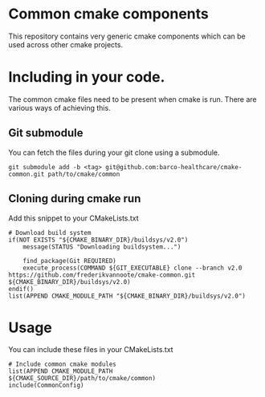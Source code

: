 # Common cmake components

This repository contains very generic cmake components which can be used across other cmake projects.

# Including in your code.
The common cmake files need to be present when cmake is run.
There are various ways of achieving this.

## Git submodule
You can fetch the files during your git clone using a submodule.
```
git submodule add -b <tag> git@github.com:barco-healthcare/cmake-common.git path/to/cmake/common
```

## Cloning during cmake run
Add this snippet to your CMakeLists.txt
```
# Download build system
if(NOT EXISTS "${CMAKE_BINARY_DIR}/buildsys/v2.0")
    message(STATUS "Downloading buildsystem...")

    find_package(Git REQUIRED)
    execute_process(COMMAND ${GIT_EXECUTABLE} clone --branch v2.0 https://github.com/frederikvannoote/cmake-common.git ${CMAKE_BINARY_DIR}/buildsys/v2.0)
endif()
list(APPEND CMAKE_MODULE_PATH "${CMAKE_BINARY_DIR}/buildsys/v2.0")
```

# Usage

You can include these files in your CMakeLists.txt
```
# Include common cmake modules
list(APPEND CMAKE_MODULE_PATH ${CMAKE_SOURCE_DIR}/path/to/cmake/common)
include(CommonConfig)
```
